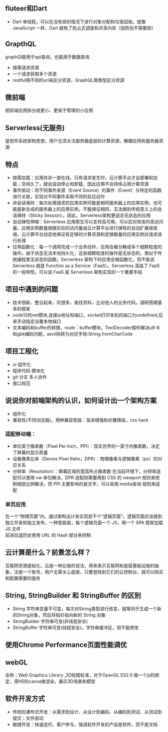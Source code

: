 ## fluteer和Dart
* Dart 单线程，可以在没有锁的情况下进行对象分配和垃圾回收。就像 JavaScript 一样，Dart 避免了抢占式调度和共享内存（因而也不需要锁）
## GrapthQL
graphQl能用于api查询，也能用于数据查询
* 按需请求资源
* 一个请求获取多个资源
* restful用不同的url来区分资源，GraphQL用类型区分资源
## 微前端
把前端应用拆分成更小、更易于管理的小应用
## Serverless(无服务)
是软件系统架构思想，用户无须关注服务器底层的计算资源，解耦应用和服务器资源
## 特点
* 按需加载：应用并非一直在线，只有请求发生时，云计算平台才会部署和加载；空闲久了，就会自动停止和卸载，因此应用不会持续占用计算资源
* 事件驱动：将不同事件来源（Event Source）的事件（Event）与特定的函数进行关联，实现对不同事件采取不同的反应动作
* 非会话保持：每次处理请求的应用实例可能是相同服务器上的应用实例，也可能是新生成的服务器上的应用实例，不能保证相同，无法做到传统意义上的会话保持（Sticky Session）。因此，Serverless架构更适合无状态的应用
* 自动弹性伸缩：Serverless 应用原生可以支持高可用，可以应对突发的高访问量。应用实例数量根据实际的访问量由云计算平台进行弹性的自动扩展或收缩，云计算平台动态地保证有足够的计算资源和足够数量的应用实例对请求进行处理
* 应用函数化：每一个调用完成一个业务动作，应用会被分解成多个细颗粒度的操作。由于状态无法本地持久化，这些细颗粒度的操作是无状态的，类似于传统编程里无状态的函数。Serverless 架构下的应用会被函数化，但不能说 Serverless 就是 Function as a Service（FaaS）。Serverless 涵盖了 FaaS 的一些特性，可以说 FaaS 是 Serverless 架构实现的一个重要手段
## 项目中遇到的问题
* 技术很新，整合起来，坑很多，查找资料，比对他人的业务代码，调研搭建基本的框架
* node12的net模块,连接ip地址和端口，socket打印本机的端口为undefined,后来手动指定设置本地端口
* 文本编码和buffer的转换，node：buffer模块，TextDecoder插件解决utf-8和gbk编码问题，ascii码转为对应字母:String.fromCharCode
## 项目工程化
* ui 组件化
* 程序代码 模块化
* git 分支 多人协作
* 接口规范
## 说说你对前端架构的认识，如何设计出一个架构方案
* 组件化
* 兼容性(不同浏览器)，两种兼容思路：渐进增强和优雅降级，css hack
###  适配移动端：  
* 单位英寸像素数（Pixel Per Inch，PPI）：现实世界的一英寸内像素数，决定了屏幕的显示质量  
* 设备像素比率（Device Pixel Ratio，DPR）：物理像素与逻辑像素（px）的对应关系 
* 分辨率（Resolution）：屏幕区域的宽高所占像素数
在当前环境下，分辨率适配可以使用 vw 单位解决，DPR 适配则需要用到 CSS 的 viewport 规则来控制缩放比例解决，而 PPI 主要影响的是文字，可以采用 media查询 规则来适配
### 单页应用
在一个“物理页面”内，通过架构设计来实现若干个“逻辑页面”。逻辑页面应该做到独立开发和独立发布，一种思路是，每个逻辑页面一个 JS，用一个 SPA 框架加载 JS 文件    
前进后退历史使用 URL 的 Hash 部分来控制
## 云计算是什么？前景怎么样？
互联网资源虚拟化，云是一种比喻的说法，用来表示互联网和底层基础设施的抽象，注册一个账号，用户无需关心底层，只要登陆到它们的云控制台，就可以购买和配置需要的服务
## String, StringBuilder 和 StringBuffer 的区别
* String 字符串变量不可变，每次对String类型进行改变，就等同于生成一个新的String对象，然后将指针指向新的 String 对象
* StringBuilder 字符串可变(非线程安全)
* StringBuffer  字符串可变(线程安全)，字符串缓冲区，但不能修改
## 使用Chrome Performance页面性能调优
## webGL
全称：Web Graphics Library ,3D绘图标准，对于OpenGL ES2.0 做一个js的绑定，用H5的canva做渲染，展示3D场景和模型
## 软件开发方式
* 传统的瀑布式开发：从需求到设计、从设计到编码、从编码到测试、从测试到提交；文件驱动
* 敏捷开发：快速迭代、客户参与，强调软件开发的产品是软件，而不是文档